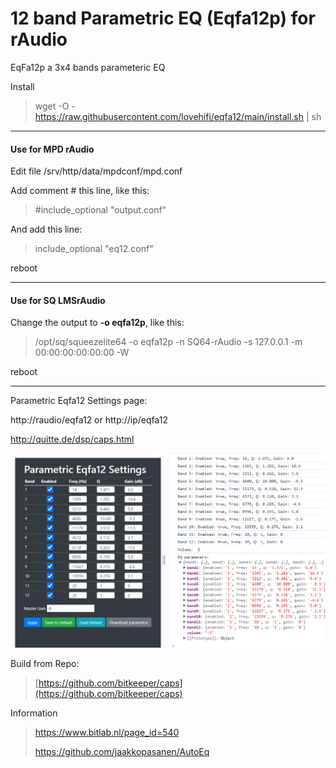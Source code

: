 # 12 band Parametric EQ (Eqfa12p) for rAudio
>
EqFa12p a 3x4 bands parameteric EQ
>
Install
>
> wget -O - https://raw.githubusercontent.com/lovehifi/eqfa12/main/install.sh | sh
>
>

-----------
>
#### Use for MPD rAudio
Edit file /srv/http/data/mpdconf/mpd.conf
>
Add comment # this line, like this: 
>
> #include_optional    "output.conf"
>
And add this line:
>
> include_optional    "eq12.conf"
>
reboot
>
-----------
>
####  Use for SQ LMSrAudio
>
Change the output to **-o eqfa12p**, like this:
>
> /opt/sq/squeezelite64 -o eqfa12p -n SQ64-rAudio -s 127.0.0.1 -m 00:00:00:00:00:00 -W
>
reboot
>
------------
Parametric Eqfa12 Settings page:
>
http://raudio/eqfa12 or http://ip/eqfa12
>
http://quitte.de/dsp/caps.html
>
![Screenshot](eqfa13a.png)

Build from Repo: 
> [https://github.com/bitkeeper/caps](https://github.com/bitkeeper/caps)
>
Information
>
> https://www.bitlab.nl/page_id=540
>
> https://github.com/jaakkopasanen/AutoEq
>
